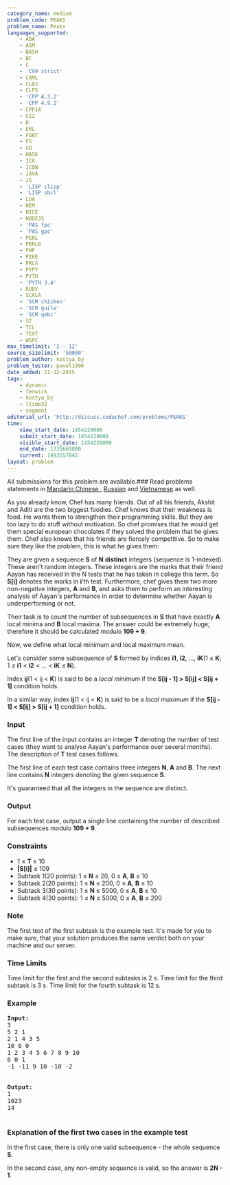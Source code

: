 ```yaml
---
category_name: medium
problem_code: PEAKS
problem_name: Peaks
languages_supported:
    - ADA
    - ASM
    - BASH
    - BF
    - C
    - 'C99 strict'
    - CAML
    - CLOJ
    - CLPS
    - 'CPP 4.3.2'
    - 'CPP 4.9.2'
    - CPP14
    - CS2
    - D
    - ERL
    - FORT
    - FS
    - GO
    - HASK
    - ICK
    - ICON
    - JAVA
    - JS
    - 'LISP clisp'
    - 'LISP sbcl'
    - LUA
    - NEM
    - NICE
    - NODEJS
    - 'PAS fpc'
    - 'PAS gpc'
    - PERL
    - PERL6
    - PHP
    - PIKE
    - PRLG
    - PYPY
    - PYTH
    - 'PYTH 3.4'
    - RUBY
    - SCALA
    - 'SCM chicken'
    - 'SCM guile'
    - 'SCM qobi'
    - ST
    - TCL
    - TEXT
    - WSPC
max_timelimit: '2 - 12'
source_sizelimit: '50000'
problem_author: kostya_by
problem_tester: pavel1996
date_added: 11-12-2015
tags:
    - dynamic
    - fenwick
    - kostya_by
    - ltime32
    - segment
editorial_url: 'http://discuss.codechef.com/problems/PEAKS'
time:
    view_start_date: 1454229000
    submit_start_date: 1454229000
    visible_start_date: 1454229000
    end_date: 1735669800
    current: 1493557845
layout: problem
---
```

All submissions for this problem are available.###  Read problems statements in [Mandarin Chinese ](http://www.codechef.com/download/translated/LTIME32/mandarin/PEAKS.pdf), [Russian](http://www.codechef.com/download/translated/LTIME32/russian/PEAKS.pdf) and [Vietnamese](http://www.codechef.com/download/translated/LTIME32/vietnamese/PEAKS.pdf) as well.

As you already know, Chef has many friends. Out of all his friends, Akshit and Aditi are the two biggest foodies. Chef knows that their weakness is food. He wants them to strengthen their programming skills. But they are too lazy to do stuff without motivation. So chef promises that he would get them special european chocolates if they solved the problem that he gives them. Chef also knows that his friends are fiercely competitive. So to make sure they like the problem, this is what he gives them:

They are given a sequence **S** of **N** **distinct** integers (sequence is 1-indexed). These aren't random integers. These integers are the marks that their friend Aayan has received in the N tests that he has taken in college this term. So **S\[i\]** denotes the marks in **i**'th test. Furthermore, chef gives them two more non-negative integers, **A** and **B**, and asks them to perform an interesting analysis of Aayan's performance in order to determine whether Aayan is underperforming or not.

Their task is to count the number of subsequences in **S** that have exactly **A** local minima and **B** local maxima. The answer could be extremely huge; therefore it should be calculated modulo **109 + 9**.

Now, we define what local minimum and local maximum mean.

Let's consider some subsequence of **S** formed by indices **i1**, **i2**, ..., **iK**(1 ≤ **K**; 1 ≤ **i1** &lt; **i2** &lt; ... &lt; **iK** ≤ **N**).

Index **ij**(1 &lt; ij &lt; **K**) is said to be a *local minimum* if the **S\[ij - 1\] &gt; S\[ij\] &lt; S\[ij + 1\]** condition holds.

In a similar way, index **ij**(1 &lt; ij &lt; **K**) is said to be a *local maximum* if the **S\[ij - 1\] &lt; S\[ij\] &gt; S\[ij + 1\]** condition holds.

### Input

The first line of the input contains an integer **T** denoting the number of test cases (they want to analyse Aayan's performance over several months). The description of **T** test cases follows.

The first line of each test case contains three integers **N**, **A** and **B**. The next line contains **N** integers denoting the given sequence **S**.

It's guaranteed that all the integers in the sequence are distinct.

### Output

For each test case, output a single line containing the number of described subsequences modulo **109 + 9**.

### Constraints

- 1 ≤ **T** ≤ 10
- **|S\[i\]|** ≤ 109
- Subtask 1(20 points): 1 ≤ **N** ≤ 20, 0 ≤ **A**, **B** ≤ 10
- Subtask 2(20 points): 1 ≤ **N** ≤ 200, 0 ≤ **A**, **B** ≤ 10
- Subtask 3(30 points): 1 ≤ **N** ≤ 5000, 0 ≤ **A**, **B** ≤ 10
- Subtask 4(30 points): 1 ≤ **N** ≤ 5000, 0 ≤ **A**, **B** ≤ 200

### Note

The first test of the first subtask is the example test. It's made for you to make sure, that your solution produces the same verdict both on your machine and our server.

### Time Limits

Time limit for the first and the second subtasks is 2 s. Time limit for the third subtask is 3 s. Time limit for the fourth subtask is 12 s.

### Example

<pre>
<b>Input:</b>
3
5 2 1
2 1 4 3 5
10 0 0
1 2 3 4 5 6 7 8 9 10
6 0 1
-1 -11 9 10 -10 -2


<b>Output:</b>
1
1023
14

</pre>
### Explanation of the first two cases in the example test

In the first case, there is only one valid subsequence - the whole sequence **S**.

In the second case, any non-empty sequence is valid, so the answer is **2N - 1**.

